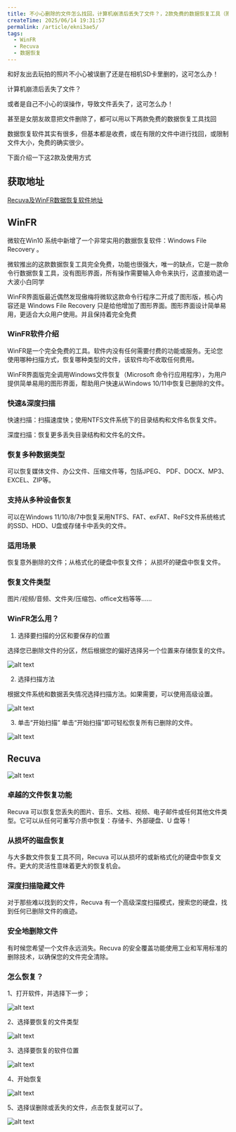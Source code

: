 ```yaml
---
title: 不小心删除的文件怎么找回，计算机崩溃后丢失了文件？，2款免费的数据恢复工具（附下载地址）
createTime: 2025/06/14 19:31:57
permalink: /article/ekni3ae5/
tags:
  - WinFR
  - Recuva
  - 数据恢复
---
```


和好友出去玩拍的照片不小心被误删了还是在相机SD卡里删的，这可怎么办！

计算机崩溃后丢失了文件？

或者是自己不小心的误操作，导致文件丢失了，这可怎么办！

甚至是女朋友故意把文件删除了，都可以用以下两款免费的数据恢复工具找回

数据恢复软件其实有很多，但基本都是收费，或在有限的文件中进行找回，或限制文件大小，免费的确实很少。

下面介绍一下这2款及使用方式

## 获取地址

[Recuva及WinFR数据恢复软件地址](https://pan.quark.cn/s/1c231e62e2f6)

## WinFR

微软在Win10 系统中新增了一个非常实用的数据恢复软件：Windows File Recovery 。

微软推出的这款数据恢复工具完全免费，功能也很强大，唯一的缺点，它是一款命令行数据恢复工具，没有图形界面，所有操作需要输入命令来执行，这直接劝退一大波小白同学

WinFR界面版最近偶然发现傲梅将微软这款命令行程序二开成了图形版，核心内容还是 Windows File Recovery 只是给他增加了图形界面。图形界面设计简单易用，更适合大众用户使用。并且保持着完全免费

### WinFR软件介绍

WinFR是一个完全免费的工具。软件内没有任何需要付费的功能或服务。无论您使用哪种扫描方式，恢复哪种类型的文件，该软件均不收取任何费用。

WinFR界面版完全调用Windows文件恢复（Microsoft 命令行应用程序），为用户提供简单易用的图形界面，帮助用户快速从Windows 10/11中恢复已删除的文件。

### 快速&深度扫描
快速扫描：扫描速度快；使用NTFS文件系统下的目录结构和文件名恢复文件。

深度扫描：恢复更多丢失目录结构和文件名的文件。

### 恢复多种数据类型
可以恢复媒体文件、办公文件、压缩文件等，包括JPEG、 PDF、DOCX、MP3、EXCEL、ZIP等。

### 支持从多种设备恢复

可以在Windows 11/10/8/7中恢复采用NTFS、FAT、exFAT、ReFS文件系统格式的SSD、HDD、U盘或存储卡中丢失的文件。

### 适用场景
恢复意外删除的文件；从格式化的硬盘中恢复文件； 从损坏的硬盘中恢复文件。

### 恢复文件类型
图片/视频/音频、文件夹/压缩包、office文档等等......

### WinFR怎么用？

1. 选择要扫描的分区和要保存的位置

选择您已删除文件的分区，然后根据您的偏好选择另一个位置来存储恢复的文件。

![alt text](10.png)

2. 选择扫描方法

根据文件系统和数据丢失情况选择扫描方法。如果需要，可以使用高级设置。

![alt text](11.png)

3. 单击“开始扫描”
单击“开始扫描”即可轻松恢复所有已删除的文件。

![alt text](12.png)

## Recuva

![alt text](20.png)

### 卓越的文件恢复功能
Recuva 可以恢复您丢失的图片、音乐、文档、视频、电子邮件或任何其他文件类型。它可以从任何可重写介质中恢复：存储卡、外部硬盘、U 盘等！

### 从损坏的磁盘恢复
与大多数文件恢复工具不同，Recuva 可以从损坏的或新格式化的硬盘中恢复文件。更大的灵活性意味着更大的恢复机会。

### 深度扫描隐藏文件
对于那些难以找到的文件，Recuva 有一个高级深度扫描模式，搜索您的硬盘，找到任何已删除文件的痕迹。

### 安全地删除文件
有时候您希望一个文件永远消失。Recuva 的安全覆盖功能使用工业和军用标准的删除技术，以确保您的文件完全清除。

### 怎么恢复？

1、打开软件，并选择下一步；

![alt text](21.jpg)

2、选择要恢复的文件类型

![alt text](22.jpg)

3、选择要恢复的软件位置

![alt text](23.jpg)

4、开始恢复

![alt text](24.jpg)

5、选择误删除或丢失的文件，点击恢复就可以了。

![alt text](25.jpg)
